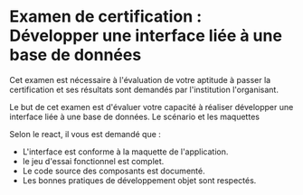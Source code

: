 # Examen de certification : Développer une interface liée à une base de données

Cet examen est  nécessaire à l'évaluation de votre aptitude à passer la certification et ses résultats sont demandés par l'institution l'organisant.

Le but de cet examen est d'évaluer votre capacité à réaliser développer une interface liée à une base de données. Le scénario et les maquettes 

Selon le react, il vous est demandé que : 

- L'interface est conforme à la maquette de l'application.
- le jeu d'essai fonctionnel est complet.
- Le code source des composants est documenté.
- Les bonnes pratiques de développement objet sont respectés.
